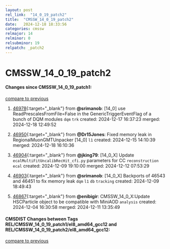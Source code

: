 ```yaml
---
layout: post
rel_link:  "14_0_19_patch2"
title:  "CMSSW_14_0_19_patch2"
date:   2024-12-18 18:33:56
categories: cmssw
relmajor: 14
relminor: 0
relsubminor: 19
relpatch: _patch2
---
```


# CMSSW_14_0_19_patch2
#### Changes since CMSSW_14_0_19_patch1:
[compare to previous](https://github.com/cms-sw/cmssw/compare/CMSSW_14_0_19_patch1...CMSSW_14_0_19_patch2)



1. [46978](http://github.com/cms-sw/cmssw/pull/46978){:target="_blank"}  from **@srimanob**: [14_0] use ReadPrescalesFromFile=False in the GenericTriggerEventFlag of a bunch of DQM modules `dqm` `trk` created: 2024-12-17 16:37:23 merged: 2024-12-18 12:49:52

2. [46950](http://github.com/cms-sw/cmssw/pull/46950){:target="_blank"}  from **@Dr15Jones**: Fixed memory leak in RegionalMuonGMTUnpacker [14_0] `l1` created: 2024-12-15 14:10:39 merged: 2024-12-18 16:10:36

3. [46904](http://github.com/cms-sw/cmssw/pull/46904){:target="_blank"}  from **@jking79**: [14_0_X] Update `ecalMultiFitUncalibRecHit_cfi.py` parameters for CC `reconstruction` `ecal` created: 2024-12-09 19:10:00 merged: 2024-12-12 07:53:29

4. [46903](http://github.com/cms-sw/cmssw/pull/46903){:target="_blank"}  from **@srimanob**: [14_0_X] Backports of 46543 and 46451 to fix memory leak `dqm` `l1` `db` `tracking` created: 2024-12-09 18:49:43

5. [46867](http://github.com/cms-sw/cmssw/pull/46867){:target="_blank"}  from **@enibigir**: CMSSW_14_0_X:Update HSCParticle object to be compatible with MiniAOD `analysis` created: 2024-12-04 16:30:58 merged: 2024-12-11 13:35:49

#### CMSDIST Changes between Tags REL/CMSSW_14_0_19_patch1/el8_amd64_gcc12 and REL/CMSSW_14_0_19_patch2/el8_amd64_gcc12:
[compare to previous](https://github.com/cms-sw/cmsdist/compare/REL/CMSSW_14_0_19_patch1/el8_amd64_gcc12...REL/CMSSW_14_0_19_patch2/el8_amd64_gcc12)


